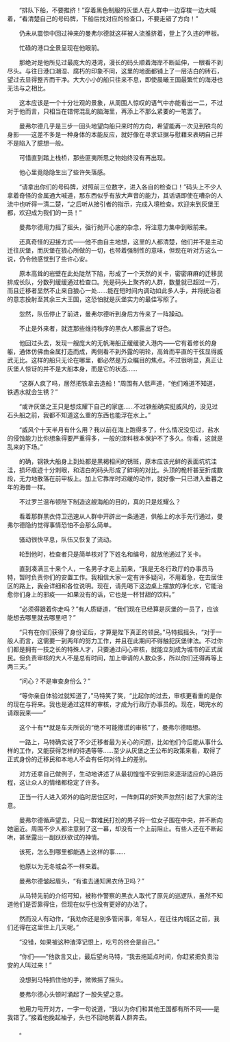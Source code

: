 　　“排队下船，不要推挤！”穿着黑色制服的灰堡人在人群中一边穿梭一边大喊着，“看清楚自己的号码牌，下船后找对应的检查口，不要走错了方向！”

　　仍未从震惊中回过神来的曼弗尔德就这样被人流推挤着，登上了久违的甲板。

　　忙碌的港口全景呈现在他眼前。

　　那绝对是他所见过最庞大的港湾，漫长的码头顺着海岸不断延伸，一眼看不到尽头。与往日港口潮湿、腐朽的印象不同，这里的地面都铺上了一层洁白的砖石，望过去显得整齐而干净。大大小小的船只往来不息，即使晨曦王国最繁忙的海港也无法与之相比。

　　这本应该是一个十分壮观的景象，从周围人惊叹的语气中亦能看出一二，不过对于他而言，只相当在错愕混乱的脑海里，再添上不那么紧要的一笔罢了。

　　曼弗尔德几乎是三步一回头地望向船只来时的方向，希望能再一次见到铁鸟的身影——这差不多是一种身体的本能反应，就好像在寻求证据与慰藉来表明自己并不是陷入了臆想一般。

　　可惜直到踏上栈桥，那些匪夷所思之物始终没有再出现。

　　他心里竟隐隐生出了些许失落感。

　　“请拿出你们的号码牌，对照前三位数字，进入各自的检查口！”码头上不少人拿着奇怪的金属通大喊道，那东西似乎有放大声音的能力，其话语即使在嘈杂的人流中也听得一清二楚，“之后听从接引者的指示，完成入境检查。欢迎来到灰堡王都，欢迎成为我们的一员！”

　　曼弗尔德用力摇了摇头，强行抛开心底的杂念，将注意力集中到眼前来。

　　还真奇怪的迎接方式——他不由自主地想，这里的人都清楚，他们并不是主动迁往灰堡，而灰堡在狼心所做的一切，也带着强制性的意味，但现在听对方这么一说，仍令他感觉到了些许心安。

　　原本高耸的岩壁在此处陡然下陷，形成了一个天然的关卡，密密麻麻的迁移民排成长队，分数列缓缓通过检查口。光是码头上聚齐的人群，数量就已超过一万，而且迁移者显然不止来自狼心一处……能在短时间内调动如此多人手，并将统治者的意志投射至其余三大王国，这恐怕就是灰堡实力的最佳写照了。

　　忽然，队伍停止了前进，曼弗尔德听到身后方传来了一阵躁动。

　　不止是外来者，就连那些维持秩序的黑衣人都露出了讶色。

　　他回过头去，发现一艘庞大的无帆海船正缓缓驶入港内——它有着修长的身躯，通体仿佛由金属打造而成，两侧看不到外露的明轮，高耸而平直的干弦显得威武无比。这样的船只无论在哪里，都必然是万众瞩目的焦点。不过很明显，真正让灰堡人惊讶的并不是大船本身，而是它的状态……

　　“这群人疯了吗，居然把铁拿去造船！”周围有人低声道，“他们难道不知道，铁遇水就会生锈？”

　　“或许灰堡之王只是想炫耀下自己的家底……不过铁船确实挺威风的，没见过石头船之前，我都不知道这么重的东西也能浮在水上。”

　　“威风个十天半月有什么用？我以前在海上跑得多了，什么情况没见过，盐水的侵蚀能力比你想象得要严重得多，一般的漆料根本保护不了多久。你看，这就是乱来的下场。”

　　的确，钢铁大船身上到处都是黑褐相间的锈斑，原本应该光鲜的表面坑坑洼洼，损坏痕迹十分刺眼，和洁白的码头形成了鲜明的对比。头顶的桅杆甚至折成数段，无力地散落在前甲板上。加上它靠岸时迟缓的动作，就好像一只已进入垂暮之年的海兽一样。

　　不过罗兰温布顿陛下制造这艘海船的目的，真的只是炫耀么？

　　看着那群黑衣侍卫迅速从人群中开辟出一条通道，供船上的水手先行通过，曼弗尔德隐约觉得事情恐怕不会那么简单。

　　骚动很快平息，队伍又恢复了流动。

　　轮到他时，检查者只是简单核对了下姓名和编号，就放他通过了关卡。

　　直到凑满三十来个人，一名男子才走上前来，“我是无冬行政厅的办事员马特，暂时负责你们的安置工作。我相信大家一定有许多疑问，不用着急，在去居住区的路上，我会详细和各位说明。现在，请先喝下这边桌上摆放的净化水，它能治愈你们身上的邪疫——如果没有的话，它也是一杯甘甜的饮料。”

　　“必须得跟着你走吗？”有人质疑道，“我们现在已经算是灰堡的一员了，应该能想去哪里就去哪里吧？”

　　“只有在你们获得了身份证后，才算是陛下真正的领民。”马特摇摇头，“对于一般人而言，这需要一到两年的努力工作，并且在此期间不得触犯灰堡律法。不过你们都是拥有一技之长的特殊人才，只要通过问心审核，就能立刻成为城市的正式居民。但负责审核的大人不是总有时间，加上申请的人数众多，所以你们还得再等上两三天。”

　　“问心？不是审查身份么？”

　　“等你亲自体验过就知道了，”马特笑了笑，“比起你的过去，审核更看重的是你的现在与将来。我也是通过这样的审核，才成为行政厅办事员的。现在，喝完水的请跟我来——”

　　这个十有**就是车夫所说的“绝不可能撒谎的审核”了，曼弗尔德暗想。

　　一路上，马特确实说了不少迁移者最为关心的问题，比如他们今后能从事什么样的工作，又能获得怎样的待遇等等……至少从灰堡之王公布的政策来看，取得了正式身份的迁移民和本地人不会有任何对待上的差别。

　　对方还拿自己做例子，生动地讲述了从最初惶惶不安到后来逐渐适应的心路历程，这让众人的情绪都稳定了许多。

　　正当一行人进入郊外的临时居住区时，一阵刺耳的奸笑声忽然引起了大家的注意。

　　曼弗尔德循声望去，只见一群难民打扮的男子将一位女子围在中央，并不断向她逼近。周围不少人都注意到了这一幕，却没有一个上前阻止。有些人还在不断起哄，甚至露出一副跃跃欲试的神情。

　　该死，怎么到哪里都能遇上这样的事……

　　他原以为无冬城会不一样来着。

　　曼弗尔德皱起眉头，“有谁去通知黑衣侍卫吗？”

　　从马特先前的介绍可知，被称作警察的黑衣人取代了原先的巡逻队，虽然不知道他们是否靠得住，但现在似乎也没有更好的办法了。

　　然而没人有动作，“我劝你还是别多管闲事，年轻人，在迁往内城区之前，我们还得在这里住上几天呢。”

　　“没错，如果被这种渣滓记恨上，吃亏的终会是自己。”

　　“你们——”他欲言又止，最后望向马特，“我去拖延点时间，你赶紧把负责治安的人叫过来！”

　　没想到马特抓住他的手，微微摇了摇头。

　　曼弗尔德心头顿时涌起了一股失望之意。

　　他用力甩开对方，一字一句说道，“我以为你们和其他王国都有所不同——是我错了。”接着他挽起袖子，头也不回地朝着人群奔去。

　　。
